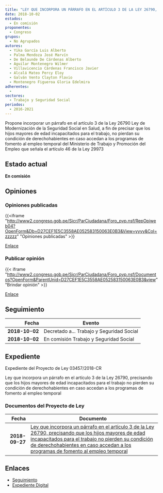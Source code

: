 ```yaml
---
title: "LEY QUE INCORPORA UN PÁRRAFO EN EL ARTÍCULO 3 DE LA LEY 26790, PRECISANDO QUE LOS HIJOS MAYORES DE EDAD INCAPACITADOS PARA EL TRABAJO NO PIERDEN SU CONDICIÓN DE DERECHOHABIENTES EN CASO ACCEDAN A LOS PROGRAMAS DE FOMENTO AL EMPLEO TEMPORAL"
date: 2018-10-02
estados: 
  - En comisión
proponentes: 
  - Congreso
grupos: 
  - No Agrupados
autores: 
  - Yika García Luis Alberto
  - Palma Mendoza José Marvín
  - De Belaunde De Cárdenas Alberto
  - Aguilar Montenegro Wilmer
  - Villavicencio Cárdenas Francisco Javier
  - Alcalá Mateo Percy Eloy
  - Galván Vento Clayton Flavio
  - Montenegro Figueroa Gloria Edelmira
adherentes: 
  - 
sectores: 
  - Trabajo y Seguridad Social
periodos: 
  - 2016-2021
---
```


Propone incorporar un párrafo en el artículo 3 de la Ley 26790 Ley de Modernización de la Seguridad Social en Salud, a fin de precisar que los hijos mayores de edad incapacitados para el trabajo, no pierdan su condición de derechohabientes en caso accedan a los programas de fomento al empleo temporal del Ministerio de Trabajo y Promoción del Empleo que señala el artículo 46 de la Ley 29973


## Estado actual

**En comisión**

## Opiniones

### Opiniones publicadas

{{<iframe "http://www2.congreso.gob.pe/Sicr/ParCiudadana/Foro_pvp.nsf/RepOpiweb04?OpenForm&Db=D27CEF1E5C3558AE052583150063E0B3&View=yyyy&Col=zzzzz" "Opiniones publicadas" >}}

[Enlace](http://www2.congreso.gob.pe/Sicr/ParCiudadana/Foro_pvp.nsf/RepOpiweb04?OpenForm&Db=D27CEF1E5C3558AE052583150063E0B3&View=yyyy&Col=zzzzz)
### Publicar opinión

{{< iframe "http://www2.congreso.gob.pe/Sicr/ParCiudadana/Foro_pvp.nsf/Documentos?OpenForm&ParentUnid=D27CEF1E5C3558AE052583150063E0B3&view" "Brindar opinión" >}}

[Enlace](http://www2.congreso.gob.pe/Sicr/ParCiudadana/Foro_pvp.nsf/Documentos?OpenForm&ParentUnid=D27CEF1E5C3558AE052583150063E0B3&view)

## Seguimiento

| Fecha | Evento |
|------:|--------|
| **2018-10-02** | Decretado a... Trabajo y Seguridad Social|
| **2018-10-02** | En comisión Trabajo y Seguridad Social|


## Expediente

Expediente del Proyecto de Ley 03457/2018-CR

Ley que incorpora un párrafo en el artículo 3 de la Ley 26790, precisando que los hijos mayores de edad incapacitados para el trabajo no pierden su condición de derechohabientes en caso accedan a los programas de fomento al empleo temporal


### Documentos del Proyecto de Ley

| Fecha | Documento |
|------:|--------|
| **2018-09-27** | [Ley que incorpora un párrafo en el artículo 3 de la Ley 26790, precisando que los hijos mayores de edad incapacitados para el trabajo no pierden su condición de derechohabientes en caso accedan a los programas de fomento al empleo temporal](http://www.leyes.congreso.gob.pe/Documentos/2016_2021/Proyectos_de_Ley_y_de_Resoluciones_Legislativas/PL0345820180927.pdf) |

## Enlaces 

- [Seguimiento](http://www2.congreso.gob.pe/Sicr/TraDocEstProc/CLProLey2016.nsf/f7fff46988ca05b1052578e100829cc7/184aa40e70b55e4805258315007f6e8f?OpenDocument)
- [Expediente Digital](http://www2.congreso.gob.pe/Sicr/TraDocEstProc/CLProLey2016.nsf/f7fff46988ca05b1052578e100829cc7/184aa40e70b55e4805258315007f6e8f?OpenDocument&Click=05257FB7005EB655.eb71d0cf91d8294e05256cdf006b5706/$Body/0.1C6C)
